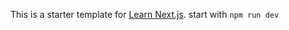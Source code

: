 This is a starter template for [Learn Next.js](https://nextjs.org/learn).
start with ```npm run dev```